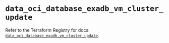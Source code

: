 # `data_oci_database_exadb_vm_cluster_update`

Refer to the Terraform Registry for docs: [`data_oci_database_exadb_vm_cluster_update`](https://registry.terraform.io/providers/oracle/oci/6.18.0/docs/data-sources/database_exadb_vm_cluster_update).
